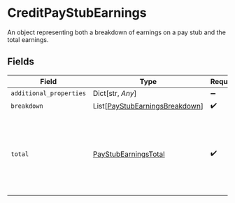 # CreditPayStubEarnings

An object representing both a breakdown of earnings on a pay stub and the total earnings.


## Fields

| Field                                                                                               | Type                                                                                                | Required                                                                                            | Description                                                                                         |
| --------------------------------------------------------------------------------------------------- | --------------------------------------------------------------------------------------------------- | --------------------------------------------------------------------------------------------------- | --------------------------------------------------------------------------------------------------- |
| `additional_properties`                                                                             | Dict[str, *Any*]                                                                                    | :heavy_minus_sign:                                                                                  | N/A                                                                                                 |
| `breakdown`                                                                                         | List[[PayStubEarningsBreakdown](../../models/shared/paystubearningsbreakdown.md)]                   | :heavy_check_mark:                                                                                  | N/A                                                                                                 |
| `total`                                                                                             | [PayStubEarningsTotal](../../models/shared/paystubearningstotal.md)                                 | :heavy_check_mark:                                                                                  | An object representing both the current pay period and year to date amount for an earning category. |